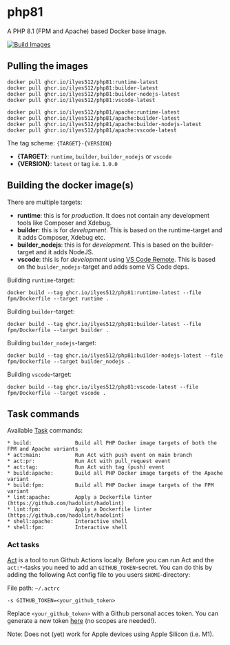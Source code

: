 # php81

A PHP 8.1 (FPM and Apache) based Docker base image.

[![Build Images](https://github.com/Ilyes512/php81/actions/workflows/main.yml/badge.svg)](https://github.com/Ilyes512/php81/actions/workflows/main.yml)

## Pulling the images

```
docker pull ghcr.io/ilyes512/php81:runtime-latest
docker pull ghcr.io/ilyes512/php81:builder-latest
docker pull ghcr.io/ilyes512/php81:builder-nodejs-latest
docker pull ghcr.io/ilyes512/php81:vscode-latest

docker pull ghcr.io/ilyes512/php81/apache:runtime-latest
docker pull ghcr.io/ilyes512/php81/apache:builder-latest
docker pull ghcr.io/ilyes512/php81/apache:builder-nodejs-latest
docker pull ghcr.io/ilyes512/php81/apache:vscode-latest
```

The tag scheme: `{TARGET}-{VERSION}`

- **{TARGET}**: `runtime`, `builder`, `builder_nodejs` or `vscode`
- **{VERSION}**: `latest` or tag i.e. `1.0.0`

## Building the docker image(s)

There are multiple targets:

  - **runtime**: this is for *production*. It does not contain any development tools like Composer and Xdebug.
  - **builder**: this is for *development*. This is based on the runtime-target and it adds Composer, Xdebug etc.
  - **builder_nodejs**: this is for *development*. This is based on the builder-target and it adds NodeJS.
  - **vscode**: this is for *development* using
  [VS Code Remote](https://code.visualstudio.com/docs/remote/remote-overview). This is based on the
  `builder_nodejs`-target and adds some VS Code deps.

Building `runtime`-target:

```
docker build --tag ghcr.io/ilyes512/php81:runtime-latest --file fpm/Dockerfile --target runtime .
```

Building `builder`-target:

```
docker build --tag ghcr.io/ilyes512/php81:builder-latest --file fpm/Dockerfile --target builder .
```

Building `builder_nodejs`-target:

```
docker build --tag ghcr.io/ilyes512/php81:builder-nodejs-latest --file fpm/Dockerfile --target builder_nodejs .
```

Building `vscode`-target:

```
docker build --tag ghcr.io/ilyes512/php81:vscode-latest --file fpm/Dockerfile --target vscode .
```

## Task commands

Available [Task](https://taskfile.dev/#/) commands:

```
* build:              Build all PHP Docker image targets of both the FPM and Apache variants
* act:main:           Run Act with push event on main branch
* act:pr:             Run Act with pull_request event
* act:tag:            Run Act with tag (push) event
* build:apache:       Build all PHP Docker image targets of the Apache variant
* build:fpm:          Build all PHP Docker image targets of the FPM variant
* lint:apache:        Apply a Dockerfile linter (https://github.com/hadolint/hadolint)
* lint:fpm:           Apply a Dockerfile linter (https://github.com/hadolint/hadolint)
* shell:apache:       Interactive shell
* shell:fpm:          Interactive shell
```

### Act tasks

[Act](https://github.com/nektos/act) is a tool to run Github Actions locally. Before you can run Act and the
`act:*`-tasks you need to add an `GITHUB_TOKEN`-secret. You can do this by adding the following
Act config file to you users `$HOME`-directory:

File path: `~/.actrc`
```
-s GITHUB_TOKEN=<your_github_token>
```

Replace `<your_github_token>` with a Github personal acces token. You can generate a new token
[here](https://github.com/settings/tokens/new?description=Act) (no scopes
are needed!).

Note: Does not (yet) work for Apple devices using Apple Silicon (i.e. M1).

